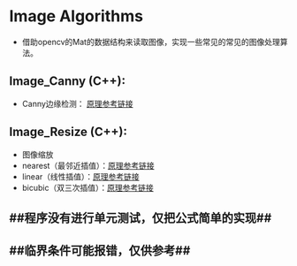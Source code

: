 # Image Algorithms
- 借助opencv的Mat的数据结构来读取图像，实现一些常见的常见的图像处理算法。

## Image_Canny (C++): 
- Canny边缘检测： [原理参考链接](https://blog.csdn.net/jia20003/article/details/41173767)

## Image_Resize (C++):
- 图像缩放
- nearest（最邻近插值）：[原理参考链接](https://www.cnblogs.com/korbin/p/5612427.html)
- linear（线性插值）：[原理参考链接](https://www.cnblogs.com/korbin/p/5612427.html)
- bicubic（双三次插值）：[原理参考链接](https://blog.csdn.net/u010979495/article/details/78428898)


## ##程序没有进行单元测试，仅把公式简单的实现##
## ##临界条件可能报错，仅供参考##